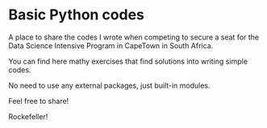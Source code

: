 # Basic Python codes
A place to share the codes I wrote when competing to secure a seat for the Data Science Intensive Program in CapeTown in South Africa.

You can find here mathy exercises that find solutions into writing simple codes.

No need to use any external packages, just built-in modules. 


Feel free to share!

Rockefeller!
